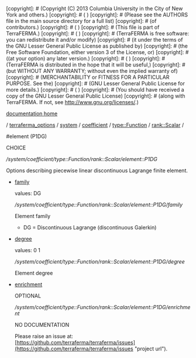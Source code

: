 [copyright]: # (Copyright (C) 2013 Columbia University in the City of New York and others.)
[copyright]: # ( )
[copyright]: # (Please see the AUTHORS file in the main source directory for a full list)
[copyright]: # (of contributors.)
[copyright]: # ( )
[copyright]: # (This file is part of TerraFERMA.)
[copyright]: # ( )
[copyright]: # (TerraFERMA is free software: you can redistribute it and/or modify)
[copyright]: # (it under the terms of the GNU Lesser General Public License as published by)
[copyright]: # (the Free Software Foundation, either version 3 of the License, or)
[copyright]: # ((at your option) any later version.)
[copyright]: # ( )
[copyright]: # (TerraFERMA is distributed in the hope that it will be useful,)
[copyright]: # (but WITHOUT ANY WARRANTY; without even the implied warranty of)
[copyright]: # (MERCHANTABILITY or FITNESS FOR A PARTICULAR PURPOSE. See the)
[copyright]: # (GNU Lesser General Public License for more details.)
[copyright]: # ( )
[copyright]: # (You should have received a copy of the GNU Lesser General Public License)
[copyright]: # (along with TerraFERMA. If not, see <http://www.gnu.org/licenses/>.)

[documentation home](Documentation)

/ [terraferma_options](../../../../../terraferma_options.md) / [system](../../../../system.md) / [coefficient](../../../coefficient.md) / [type::Function](../../type__Function.md) / [rank::Scalar](../rank__Scalar.md) /

#element (P1DG)

CHOICE 

*/system/coefficient/type::Function/rank::Scalar/element::P1DG*

Options describing piecewise linear discontinuous Lagrange finite element.

* [family](element__P1DG/family.md "child")

    values: DG

    */system/coefficient/type::Function/rank::Scalar/element::P1DG/family*

    Element family
    
    - DG = Discontinuous Lagrange (discontinuous Galerkin)

* [degree](element__P1DG/degree.md "child")

    values: 0 1

    */system/coefficient/type::Function/rank::Scalar/element::P1DG/degree*

    Element degree

* [enrichment](element__P1DG/enrichment.md "child")

    OPTIONAL 

    */system/coefficient/type::Function/rank::Scalar/element::P1DG/enrichment*

    NO DOCUMENTATION

    Please raise an issue at: [https://github.com/terraferma/terraferma/issues](https://github.com/terraferma/terraferma/issues "project url").

[autogenerated]: # (This file was automatically generated from the schema file:/home/cwilson/repos/github/TerraFERMA/TerraFERMA/buckettools/schemas/element.rng.)

